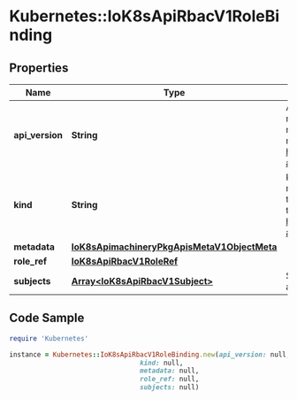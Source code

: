 # Kubernetes::IoK8sApiRbacV1RoleBinding

## Properties

Name | Type | Description | Notes
------------ | ------------- | ------------- | -------------
**api_version** | **String** | APIVersion defines the versioned schema of this representation of an object. Servers should convert recognized schemas to the latest internal value, and may reject unrecognized values. More info: https://git.k8s.io/community/contributors/devel/sig-architecture/api-conventions.md#resources | [optional] 
**kind** | **String** | Kind is a string value representing the REST resource this object represents. Servers may infer this from the endpoint the client submits requests to. Cannot be updated. In CamelCase. More info: https://git.k8s.io/community/contributors/devel/sig-architecture/api-conventions.md#types-kinds | [optional] 
**metadata** | [**IoK8sApimachineryPkgApisMetaV1ObjectMeta**](IoK8sApimachineryPkgApisMetaV1ObjectMeta.md) |  | [optional] 
**role_ref** | [**IoK8sApiRbacV1RoleRef**](IoK8sApiRbacV1RoleRef.md) |  | 
**subjects** | [**Array&lt;IoK8sApiRbacV1Subject&gt;**](IoK8sApiRbacV1Subject.md) | Subjects holds references to the objects the role applies to. | [optional] 

## Code Sample

```ruby
require 'Kubernetes'

instance = Kubernetes::IoK8sApiRbacV1RoleBinding.new(api_version: null,
                                 kind: null,
                                 metadata: null,
                                 role_ref: null,
                                 subjects: null)
```


